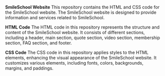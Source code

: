 
**SmileSchool Website**
This repository contains the HTML and CSS code for the SmileSchool website. The SmileSchool website is designed to provide information and services related to SmileSchool.

**HTML Code**
The HTML code in this repository represents the structure and content of the SmileSchool website. It consists of different sections, including a header, main section, quote section, video section, membership section, FAQ section, and footer.

**CSS Code**
The CSS code in this repository applies styles to the HTML elements, enhancing the visual appearance of the SmileSchool website. It customizes various elements, including fonts, colors, backgrounds, margins, and paddings.
